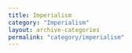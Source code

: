 ```yaml
---
title: Imperialism
category: "Imperialism"
layout: archive-categories
permalink: "category/imperialism"
---
```

